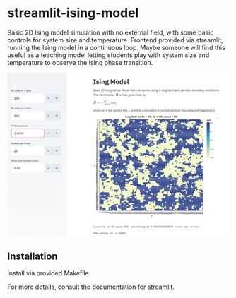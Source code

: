 # streamlit-ising-model

Basic 2D Ising model simulation with no external field, with some basic controls for system size and temperature.  Frontend provided via streamlit, running the Ising model in a continuous loop.  Maybe someone will find this useful as a teaching model letting students play with system size and temperature to observe the Ising phase transition.

![](images/streamlit_ising_example.png)

## Installation
Install via provided Makefile.

For more details, consult the documentation for [streamlit](https://docs.streamlit.io/en/stable/).
